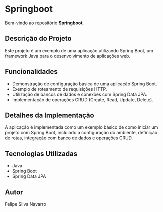 # Springboot

Bem-vindo ao repositório **Springboot**.

## Descrição do Projeto

Este projeto é um exemplo de uma aplicação utilizando Spring Boot, um framework Java para o desenvolvimento de aplicações web.

## Funcionalidades

- Demonstração de configuração básica de uma aplicação Spring Boot.
- Exemplo de roteamento de requisições HTTP.
- Utilização de bancos de dados e conexões com Spring Data JPA.
- Implementação de operações CRUD (Create, Read, Update, Delete).

## Detalhes da Implementação

A aplicação é implementada como um exemplo básico de como iniciar um projeto com Spring Boot, incluindo a configuração do ambiente, definição de rotas, integração com banco de dados e operações CRUD.

## Tecnologias Utilizadas

- Java
- Spring Boot
- Spring Data JPA

## Autor

Felipe Silva Navarro
